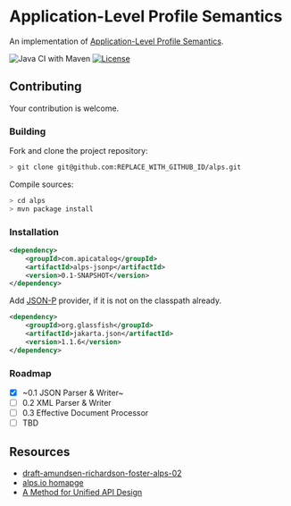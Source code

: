 # Application-Level Profile Semantics

An implementation of [Application-Level Profile Semantics](https://tools.ietf.org/html/draft-amundsen-richardson-foster-alps-02).

![Java CI with Maven](https://github.com/filip26/alps/workflows/Java%20CI%20with%20Maven/badge.svg)
[![License](https://img.shields.io/badge/License-Apache%202.0-blue.svg)](https://opensource.org/licenses/Apache-2.0)



## Contributing

Your contribution is welcome. 

### Building

Fork and clone the project repository:

```bash
> git clone git@github.com:REPLACE_WITH_GITHUB_ID/alps.git
```

Compile sources:

```bash
> cd alps
> mvn package install
```

### Installation

```xml
<dependency>
    <groupId>com.apicatalog</groupId>
    <artifactId>alps-jsonp</artifactId>
    <version>0.1-SNAPSHOT</version>
</dependency>

```

Add [JSON-P](https://javaee.github.io/jsonp/) provider, if it is not on the classpath already.

```xml
<dependency>
    <groupId>org.glassfish</groupId>
    <artifactId>jakarta.json</artifactId>
    <version>1.1.6</version>
</dependency>
```
### Roadmap

- [x] ~0.1 JSON Parser & Writer~
- [ ] 0.2 XML Parser & Writer
- [ ] 0.3 Effective Document Processor
- [ ] TBD

## Resources
- [draft-amundsen-richardson-foster-alps-02](https://tools.ietf.org/html/draft-amundsen-richardson-foster-alps-02)
- [alps.io homapge](http://alps.io/)
- [A Method for Unified API Design](http://amundsen.com/talks/2020-04-goto-unified/index.html)


